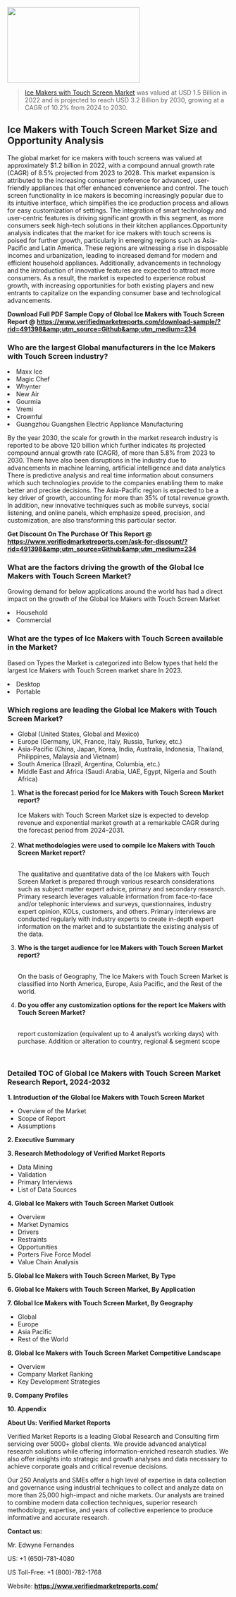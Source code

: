 
<img src="https://ffe5etoiles.com/wp-content/uploads/2024/12/MST1-300x171.png" alt="" width="300" height="171" class="alignnone size-medium wp-image-20088" /><blockquote><p><p><a href="https://www.verifiedmarketreports.com/download-sample/?rid=491398&utm_source=Github&utm_medium=234" target="_blank">Ice Makers with Touch Screen Market</a> was valued at USD 1.5 Billion in 2022 and is projected to reach USD 3.2 Billion by 2030, growing at a CAGR of 10.2% from 2024 to 2030.</p></blockquote><p><h2>Ice Makers with Touch Screen Market Size and Opportunity Analysis</h2>The global market for ice makers with touch screens was valued at approximately $1.2 billion in 2022, with a compound annual growth rate (CAGR) of 8.5% projected from 2023 to 2028. This market expansion is attributed to the increasing consumer preference for advanced, user-friendly appliances that offer enhanced convenience and control. The touch screen functionality in ice makers is becoming increasingly popular due to its intuitive interface, which simplifies the ice production process and allows for easy customization of settings. The integration of smart technology and user-centric features is driving significant growth in this segment, as more consumers seek high-tech solutions in their kitchen appliances.Opportunity analysis indicates that the market for ice makers with touch screens is poised for further growth, particularly in emerging regions such as Asia-Pacific and Latin America. These regions are witnessing a rise in disposable incomes and urbanization, leading to increased demand for modern and efficient household appliances. Additionally, advancements in technology and the introduction of innovative features are expected to attract more consumers. As a result, the market is expected to experience robust growth, with increasing opportunities for both existing players and new entrants to capitalize on the expanding consumer base and technological advancements.</p><p class=""><strong>Download Full PDF Sample Copy of Global Ice Makers with Touch Screen Report @ <a href="https://www.verifiedmarketreports.com/download-sample/?rid=491398&amp;utm_source=Github&amp;utm_medium=234" target="_blank">https://www.verifiedmarketreports.com/download-sample/?rid=491398&amp;utm_source=Github&amp;utm_medium=234</a></strong></p><h3 id="" class="">Who are the largest Global manufacturers in the Ice Makers with Touch Screen industry?</h3><p><li>Maxx Ice</li><li> Magic Chef</li><li> Whynter</li><li> New Air</li><li> Gourmia</li><li> Vremi</li><li> Crownful</li><li> Guangzhou Guangshen Electric Appliance Manufacturing</li></p><div class=""><div class="" dir="" data-message-author-role="" data-message-id="" data-message-model-slug=""><div class=""><div class=""><div class=""><div class="" dir="" data-message-author-role="" data-message-id="" data-message-model-slug=""><div class=""><div class=""><p>By the year 2030, the scale for growth in the market research industry is reported to be above 120 billion which further indicates its projected compound annual growth rate (CAGR), of more than 5.8% from 2023 to 2030. There have also been disruptions in the industry due to advancements in machine learning, artificial intelligence and data analytics There is predictive analysis and real time information about consumers which such technologies provide to the companies enabling them to make better and precise decisions. The Asia-Pacific region is expected to be a key driver of growth, accounting for more than 35% of total revenue growth. In addition, new innovative techniques such as mobile surveys, social listening, and online panels, which emphasize speed, precision, and customization, are also transforming this particular sector.</p><p><strong>Get Discount On The Purchase Of This Report @&nbsp; <a href="https://www.verifiedmarketreports.com/ask-for-discount/?rid=491398&amp;utm_source=Github&amp;utm_medium=234" target="_blank">https://www.verifiedmarketreports.com/ask-for-discount/?rid=491398&amp;utm_source=Github&amp;utm_medium=234</a></strong></p></div></div></div></div></div></div></div></div><h3 id="" class="">What are the factors driving the growth of the Global Ice Makers with Touch Screen Market?</h3><p id="" class="">Growing demand for below applications around the world has had a direct impact on the growth of the Global Ice Makers with Touch Screen Market</p><p id="" class=""><li>Household</li><li> Commercial</li></p><h3 id="" class="">What are the types of Ice Makers with Touch Screen available in the Market?</h3><p id="" class="">Based on Types the Market is categorized into Below types that held the largest Ice Makers with Touch Screen market share In 2023.</p><p id="" class=""><li>Desktop</li><li> Portable</li></p><h3 id="" class="">Which regions are leading the Global Ice Makers with Touch Screen Market?</h3><ul><li>Global (United States, Global and Mexico)</li><li>Europe (Germany, UK, France, Italy, Russia, Turkey, etc.)</li><li>Asia-Pacific (China, Japan, Korea, India, Australia, Indonesia, Thailand, Philippines, Malaysia and Vietnam)</li><li>South America (Brazil, Argentina, Columbia, etc.)</li><li>Middle East and Africa (Saudi Arabia, UAE, Egypt, Nigeria and South Africa)</li></ul><p><ol><li><strong>What is the forecast period for Ice Makers with Touch Screen Market report?<br /></strong><br /><span data-sheets-root="1" data-sheets-value="{&quot;1&quot;:2,&quot;2&quot;:&quot;XXXX size is expected to develop revenue and exponential market growth at a remarkable CAGR during the forecast period from 2024&ndash;2030.&quot;}" data-sheets-userformat="{&quot;2&quot;:12674,&quot;4&quot;:{&quot;1&quot;:2,&quot;2&quot;:16776960},&quot;10&quot;:2,&quot;11&quot;:0,&quot;15&quot;:&quot;Arial&quot;,&quot;16&quot;:12}">Ice Makers with Touch Screen Market size is expected to develop revenue and exponential market growth at a remarkable CAGR during the forecast period from 2024&ndash;2031.</span><br /><br /></li><li><strong>What methodologies were used to compile Ice Makers with Touch Screen Market report?<br /><br /></strong><p>The qualitative and quantitative data of the&nbsp;Ice Makers with Touch Screen Market is prepared through various research considerations such as subject matter expert advice, primary and secondary research. Primary research leverages valuable information from face-to-face and/or telephonic interviews and surveys, questionnaires, industry expert opinion, KOLs, customers, and others. Primary interviews are conducted regularly with industry experts to create in-depth expert information on the market and to substantiate the existing analysis of the data.&nbsp;</p></li><li><strong>Who is the target audience for Ice Makers with Touch Screen Market report?<br /><br /></strong><p>On the basis of Geography, The&nbsp;Ice Makers with Touch Screen Market is classified into North America, Europe, Asia Pacific, and the Rest of the world.</p></li><li><strong>Do you offer any customization options for the report Ice Makers with Touch Screen Market?<br /><br /></strong><p>report customization (equivalent up to 4 analyst&rsquo;s working days) with purchase. Addition or alteration to country, regional &amp; segment scope</p><p>&nbsp;</p></li></ol></p><h3 id="" class="">Detailed TOC of Global Ice Makers with Touch Screen Market Research Report, 2024-2032</h3><p id="" class=""><strong>1. Introduction of the Global Ice Makers with Touch Screen Market</strong></p><ul><li>Overview of the Market</li><li>Scope of Report</li><li>Assumptions</li></ul><p id="" class=""><strong>2. Executive Summary</strong></p><p id="" class=""><strong>3. Research Methodology of&nbsp;Verified Market Reports</strong></p><ul><li>Data Mining</li><li>Validation</li><li>Primary Interviews</li><li>List of Data Sources</li></ul><p id="" class=""><strong>4. Global Ice Makers with Touch Screen Market Outlook</strong></p><ul><li>Overview</li><li>Market Dynamics</li><li>Drivers</li><li>Restraints</li><li>Opportunities</li><li>Porters Five Force Model</li><li>Value Chain Analysis</li></ul><p id="" class=""><strong>5. Global Ice Makers with Touch Screen Market, By&nbsp;Type</strong></p><p id="" class=""><strong>6. Global Ice Makers with Touch Screen Market, By Application</strong></p><p id="" class=""><strong>7. Global Ice Makers with Touch Screen Market, By Geography</strong></p><ul><li>Global</li><li>Europe</li><li>Asia Pacific</li><li>Rest of the World</li></ul><p id="" class=""><strong>8. Global Ice Makers with Touch Screen Market Competitive Landscape</strong></p><ul><li>Overview</li><li>Company Market Ranking</li><li>Key Development Strategies</li></ul><p id="" class=""><strong>9. Company Profiles</strong></p><p id="" class=""><strong>10. Appendix</strong></p><p id="" class=""><strong>About Us: Verified Market Reports</strong></p><p id="" class="">Verified Market Reports is a leading Global Research and Consulting firm servicing over 5000+ global clients. We provide advanced analytical research solutions while offering information-enriched research studies. We also offer insights into strategic and growth analyses and data necessary to achieve corporate goals and critical revenue decisions.</p><p id="" class="">Our 250 Analysts and SMEs offer a high level of expertise in data collection and governance using industrial techniques to collect and analyze data on more than 25,000 high-impact and niche markets. Our analysts are trained to combine modern data collection techniques, superior research methodology, expertise, and years of collective experience to produce informative and accurate research.</p><p id="" class=""><strong>Contact us:</strong></p><p id="" class="">Mr. Edwyne Fernandes</p><p id="" class="">US: +1 (650)-781-4080</p><p id="" class="">US Toll-Free: +1 (800)-782-1768</p><p id="" class="">Website: <a target="" data-test-app-aware-link=""><strong>https://www.verifiedmarketreports.com/</strong></a></p>
